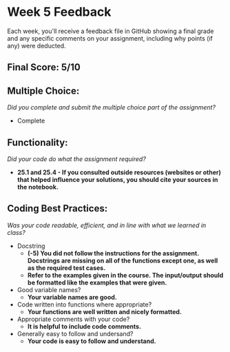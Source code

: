 # Week 5 Feedback
Each week, you'll receive a feedback file in GitHub showing a final grade and any specific comments on your assignment, including why points (if any) were deducted.


## Final Score: 5/10

## Multiple Choice:
_Did you complete and submit the multiple choice part of the assignment?_
* Complete

## Functionality: 
_Did your code do what the assignment required?_
* **25.1 and 25.4 - If you consulted outside resources (websites or other) that helped influence your solutions, you should cite your sources in the notebook.**

## Coding Best Practices:
_Was your code readable, efficient, and in line with what we learned in class?_
* Docstring
  * **(-5) You did not follow the instructions for the assignment. Docstrings are missing on all of the functions except one, as well as the required test cases.**
  * **Refer to the examples given in the course. The input/output should be formatted like the examples that were given.**   
* Good variable names?
  * **Your variable names are good.**
* Code written into functions where appropriate?
  * **Your functions are well written and nicely formatted.**
* Appropriate comments with your code?
  * **It is helpful to include code comments.**
* Generally easy to follow and undersand?
  * **Your code is easy to follow and understand.**
